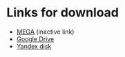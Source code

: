 # Links for download



* [MEGA]() (inactive link)
* [Google Drive](https://drive.google.com/drive/folders/1vAWfTbsXynBdoT0-0mJYRfULrzwqLZNz?usp=share_link)
* [Yandex disk](https://disk.yandex.ru/d/u9zwQnc9Z14f-A)
